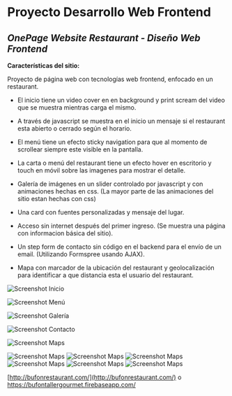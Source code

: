 # Proyecto Desarrollo Web Frontend 

## *OnePage Website Restaurant - Diseño Web Frontend*

**Características del sitio:**

Proyecto de página web con tecnologías web frontend, enfocado en un restaurant.

- El inicio tiene un video cover en en background y print scream del video que se muestra mientras carga el mismo.

- A través de javascript se muestra en el inicio un mensaje si el restaurant esta abierto o cerrado según el horario.  

- El menú tiene un efecto sticky navigation para que al momento de scrollear siempre este visible en la pantalla. 

- La carta o menú del restaurant tiene un efecto hover en escritorio y touch en móvil sobre las imagenes para mostrar el detalle. 

- Galería de imágenes en un slider controlado por javascript y con animaciones hechas en css. (La mayor parte de las animaciones del sitio estan hechas con css)

- Una card con fuentes personalizadas y mensaje del lugar. 

- Acceso sin internet después del primer ingreso. (Se muestra una página con informacion básica del sitio).

- Un step form de contacto sin código en el backend para el envío de un email. (Utilizando Formspree usando AJAX).

- Mapa con marcador de la ubicación del restaurant y geolocalización para identificar a que distancia esta el usuario del restaurant.


![Screenshot Inicio](https://github.com/wibastidas/OnePageWebsite/blob/master/imgs/screenshot1.png)

![Screenshot Menú](https://github.com/wibastidas/OnePageWebsite/blob/master/imgs/screenshot2.png)

![Screenshot Galería](https://github.com/wibastidas/OnePageWebsite/blob/master/imgs/screenshot3.png)

![Screenshot Contacto](https://github.com/wibastidas/OnePageWebsite/blob/master/imgs/screenshot4.png)

![Screenshot Maps](https://github.com/wibastidas/OnePageWebsite/blob/master/imgs/screenshot5.png)

![Screenshot Maps](https://github.com/wibastidas/OnePageWebsite/blob/master/imgs/screenshotMobile1.png)
![Screenshot Maps](https://github.com/wibastidas/OnePageWebsite/blob/master/imgs/screenshotMobile2.png)
![Screenshot Maps](https://github.com/wibastidas/OnePageWebsite/blob/master/imgs/screenshotMobile3.png)
![Screenshot Maps](https://github.com/wibastidas/OnePageWebsite/blob/master/imgs/screenshotMobile4.png)
![Screenshot Maps](https://github.com/wibastidas/OnePageWebsite/blob/master/imgs/screenshotMobile5.png)
![Screenshot Maps](https://github.com/wibastidas/OnePageWebsite/blob/master/imgs/screenshotMobile6.png)


[http://bufonrestaurant.com/](http://bufonrestaurant.com/) o 
https://bufontallergourmet.firebaseapp.com/

